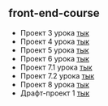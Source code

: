 ## front-end-course 

- Проект 3 урока [тык](https://dzidagor.github.io/front-end-course/kurs_lesson_3/src/)
- Проект 4 урока [тык](https://dzidagor.github.io/front-end-course/kurs_lesson_4/dist/)
- Проект 5 урока [тык](https://dzidagor.github.io/front-end-course/kurs_lesson_5/dist/)
- Проект 6 урока [тык](https://dzidagor.github.io/front-end-course/kurs_lesson_6/dist/)
- Проект 7.1 урока [тык](https://dzidagor.github.io/front-end-course/kurs_lesson_7.1/dist/)
- Проект 7.2 урока [тык](https://dzidagor.github.io/front-end-course/kurs_lesson_7.2/dist/)
- Проект 8 урока [тык](https://dzidagor.github.io/front-end-course/kurs_lesson_8/dist/)
- Драфт-проект 1 [тык](https://dzidagor.github.io/front-end-course/draft_project_1/src/)
